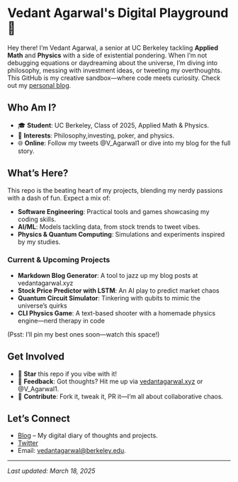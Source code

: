 # Vedant Agarwal's Digital Playground 👋

Hey there! I’m Vedant Agarwal, a senior at UC Berkeley tackling **Applied Math** and **Physics** with a side of existential pondering. When I’m not debugging equations or daydreaming about the universe, I’m diving into philosophy, messing with investment ideas, or tweeting my overthoughts. This GitHub is my creative sandbox—where code meets curiosity. Check out my [personal blog](https://vedantagarwal.xyz/).

## Who Am I?
- 🎓 **Student**: UC Berkeley, Class of 2025, Applied Math & Physics.
- 🤔 **Interests**: Philosophy,investing, poker, and physics.
- 🌐 **Online**: Follow my tweets @V_Agarwal1 or dive into my blog for the full story.

## What’s Here?
This repo is the beating heart of my projects, blending my nerdy passions with a dash of fun. Expect a mix of:
- **Software Engineering**: Practical tools and games showcasing my coding skills.
- **AI/ML**: Models tackling data, from stock trends to tweet vibes.
- **Physics & Quantum Computing**: Simulations and experiments inspired by my studies.


### Current & Upcoming Projects
- **Markdown Blog Generator**: A tool to jazz up my blog posts at vedantagarwal.xyz
- **Stock Price Predictor with LSTM**: An AI play to predict market chaos
- **Quantum Circuit Simulator**: Tinkering with qubits to mimic the universe’s quirks
- **CLI Physics Game**: A text-based shooter with a homemade physics engine—nerd therapy in code

(Psst: I’ll pin my best ones soon—watch this space!)

## Get Involved
- 🌟 **Star** this repo if you vibe with it!
- 💬 **Feedback**: Got thoughts? Hit me up via [vedantagarwal.xyz](https://vedantagarwal.xyz/) or @V_Agarwal1.
- 🔧 **Contribute**: Fork it, tweak it, PR it—I’m all about collaborative chaos.



## Let’s Connect
- [Blog](https://vedantagarwal.xyz/) – My digital diary of thoughts and projects.
- [Twitter](https://twitter.com/V_Agarwal1)
- Email: [vedantagarwal@berkeley.edu](mailto:vedantagarwal2008@berkeley.edu).

---


*Last updated: March 18, 2025*
